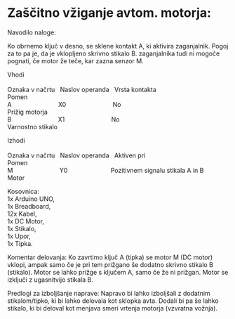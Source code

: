 # Zaščitno vžiganje avtom. motorja:
Navodilo naloge:

Ko obrnemo ključ v desno, se sklene kontakt A, ki aktivira zaganjalnik. Pogoj za to pa je, da je vklopljeno skrivno stikalo B. zaganjalnika tudi ni mogoče pognati, če motor že teče, kar zazna senzor M.	

Vhodi<br/>			
Oznaka v načrtu &nbsp; Naslov operanda &nbsp; Vrsta kontakta &nbsp; &nbsp; &nbsp; &nbsp; &nbsp; &nbsp; &nbsp; &nbsp; &nbsp; &nbsp; &nbsp; &nbsp; &nbsp; &nbsp; &nbsp; &nbsp; &nbsp; Pomen<br/>
A &nbsp; &nbsp; &nbsp; &nbsp; &nbsp; &nbsp; &nbsp; &nbsp; &nbsp; &nbsp; &nbsp; &nbsp; &nbsp; X0 &nbsp; &nbsp; &nbsp; &nbsp; &nbsp; &nbsp; &nbsp; &nbsp; &nbsp; &nbsp; &nbsp; &nbsp; &nbsp; No &nbsp; &nbsp; &nbsp; &nbsp; &nbsp; &nbsp; &nbsp; &nbsp; &nbsp; &nbsp; &nbsp; &nbsp; &nbsp; &nbsp; &nbsp; &nbsp; &nbsp; &nbsp; &nbsp; &nbsp; &nbsp; &nbsp; &nbsp; &nbsp; &nbsp; &nbsp; Prižig motorja <br/>
B &nbsp; &nbsp; &nbsp; &nbsp; &nbsp; &nbsp; &nbsp; &nbsp; &nbsp; &nbsp; &nbsp; &nbsp; &nbsp; X1 &nbsp; &nbsp; &nbsp; &nbsp; &nbsp; &nbsp; &nbsp; &nbsp; &nbsp; &nbsp; &nbsp; &nbsp; &nbsp; No &nbsp; &nbsp; &nbsp; &nbsp; &nbsp; &nbsp; &nbsp; &nbsp; &nbsp; &nbsp; &nbsp; &nbsp; &nbsp; &nbsp; &nbsp; &nbsp; &nbsp; &nbsp; &nbsp; &nbsp; &nbsp; &nbsp; &nbsp; &nbsp; &nbsp; &nbsp; Varnostno stikalo <br/>
			
Izhodi	<br/>		
Oznaka v načrtu &nbsp; Naslov operanda &nbsp; Aktiven pri &nbsp; &nbsp; &nbsp; &nbsp; &nbsp; &nbsp; &nbsp; &nbsp; &nbsp; &nbsp; &nbsp; &nbsp; &nbsp; &nbsp; &nbsp; &nbsp; &nbsp; &nbsp; &nbsp; &nbsp; Pomen<br/>
M &nbsp; &nbsp; &nbsp; &nbsp; &nbsp; &nbsp; &nbsp; &nbsp; &nbsp; &nbsp; &nbsp; &nbsp; &nbsp; Y0 &nbsp; &nbsp; &nbsp; &nbsp; &nbsp; &nbsp; &nbsp; &nbsp; &nbsp; &nbsp; &nbsp; &nbsp; Pozitivnem signalu stikala A in B &nbsp; &nbsp; &nbsp; Motor<br/>

Kosovnica: <br/>
1x Arduino UNO,<br/>
1x Breadboard,<br/>
12x Kabel,<br/>
1x DC Motor,<br/>
1x Stikalo,<br/>
1x Upor, <br/>
1x Tipka.<br/>


Komentar delovanja:
Ko zavrtimo ključ A (tipka) se motor M (DC motor) vklopi, ampak samo če je pri tem prižgano še dodatno skrivno stikalo B (stikalo).
Motor se lahko prižge s ključem A, samo če že ni prižgan. Motor se izključi z ugasnitvijo stikala B. 

Predlogi za izboljšanje naprave:
Napravo bi lahko izboljšali z dodatnim stikalom/tipko, ki bi lahko delovala kot sklopka avta. Dodali bi pa še lahko stikalo, ki bi deloval kot menjava smeri vrtenja motorja (vzvratna vožnja).
